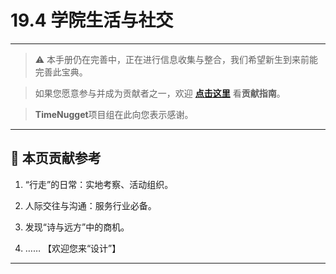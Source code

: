 # 19.4 学院生活与社交

---

> ⚠️ 本手册仍在完善中，正在进行信息收集与整合，我们希望新生到来前能完善此宝典。  

> 如果您愿意参与并成为贡献者之一，欢迎 **[点击这里](/CONTRIBUTING.md)** 看**贡献指南**。

> **TimeNugget**项目组在此向您表示感谢。

---

## 📌 本页贡献参考

1. “行走”的日常：实地考察、活动组织。

2. 人际交往与沟通：服务行业必备。

3. 发现“诗与远方”中的商机。

4. ……  【欢迎您来“设计”】

---
